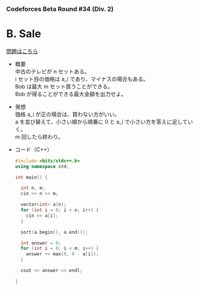 ### Codeforces Beta Round #34 (Div. 2)

# B. Sale

  [問題はこちら](https://codeforces.com/problemset/problem/34/B)


- 概要<br>
  中古のテレビが n セットある。<br>
  i セット目の価格は a_i であり、マイナスの場合もある。<br>
  Bob は最大 m セット買うことができる。<br>
  Bob が得ることができる最大金額を出力せよ。


- 発想<br>
  価格 a_i が正の場合は、買わない方がいい。<br>
  a を並び替えて、小さい順から順番に 0 と a_i で小さい方を答えに足していく。<br>
  m 回したら終わり。


- コード（C++）

  ```cpp
  #include <bits/stdc++.h>
  using namespace std;

  int main() {

    int n, m;
    cin >> n >> m;

    vector<int> a(n);
    for (int i = 0; i < n; i++) {
      cin >> a[i];
    }

    sort(a.begin(), a.end());

    int answer = 0;
    for (int i = 0; i < m; i++) {
      answer += max(0, 0 - a[i]);
    }

    cout << answer << endl;

  }
  ```
